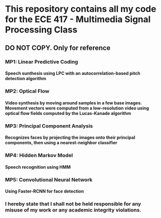 # This repository contains all my code for the ECE 417 - Multimedia Signal Processing Class

## DO NOT COPY. Only for reference

### MP1: Linear Predictive Coding
#### Speech sunthesis using LPC with an autocorrelation-based pitch detection algorithm
### MP2: Optical Flow
#### Video synthesis by moving around samples in a few base images. Movement vectors were computed from a low-resolution video using optical flow fields computed by the Lucas-Kanade algorithm
### MP3: Principal Component Analysis
#### Recognizes faces by projecting the images onto their principal components, then using a nearest-neighbor classifier
### MP4: Hidden Markov Model
#### Speech recognition using HMM
### MP5: Convolutional Neural Network
#### Using Faster-RCNN for face detection

### I hereby state that I shall not be held responsible for any misuse of my work or any academic integrity violations.
